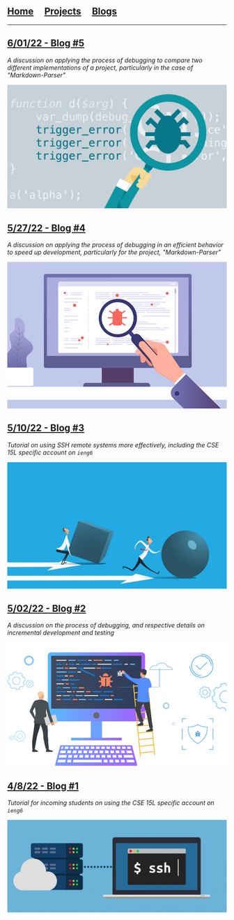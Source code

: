 ## [Home](/)&nbsp;&nbsp;&nbsp;&nbsp;&nbsp;[Projects](/projects.md)&nbsp;&nbsp;&nbsp;&nbsp;&nbsp;[Blogs](/blogs.md)

---
## [6/01/22 - Blog #5](posts/2022-06-01-labreport5)
*A discussion on applying the process of debugging to compare two different implementations of a project, particularly in the case of "Markdown-Parser"*

![Blog 5 Thumbnail](/images/blog_images/blog_05/debug.png)

## [5/27/22 - Blog #4](posts/2022-05-27-labreport4)
*A discussion on applying the process of debugging in an efficient behavior to speed up development, particularly for the project, "Markdown-Parser"*

![Blog 4 Thumbnail](/images/blog_images/blog_04/debugging-visual.png)

## [5/10/22 - Blog #3](posts/2022-05-10-labreport3)
*Tutorial on using SSH remote systems more effectively, including the CSE 15L specific account on `ieng6`*

![Blog 3 Thumbnail](/images/blog_images/blog_03/efficiency.png)

## [5/02/22 - Blog #2](posts/2022-05-02-labreport2)
*A discussion on the process of debugging, and respective details on incremental development and testing*

![Blog 2 Thumbnail](/images/blog_images/blog_02/debugging.png)


## [4/8/22 - Blog #1](posts/2022-04-08-labreport1)
*Tutorial for incoming students on using the CSE 15L specific account on `ieng6`*

![Blog 1 Thumbnail](/images/blog_images/blog_01/ssh.png)